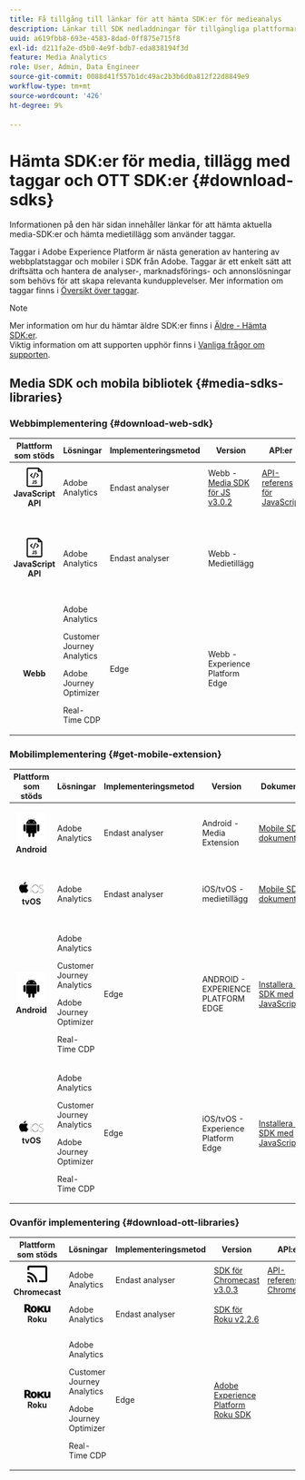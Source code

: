 ```yaml
---
title: Få tillgång till länkar för att hämta SDK:er för medieanalys
description: Länkar till SDK nedladdningar för tillgängliga plattformar, inklusive Android, iOS, JavaScript, Chromecast och Roku.
uuid: a619fbb8-693e-4583-8dad-0ff875e715f8
exl-id: d211fa2e-d5b0-4e9f-bdb7-eda838194f3d
feature: Media Analytics
role: User, Admin, Data Engineer
source-git-commit: 0088d41f557b1dc49ac2b3b6d0a812f22d8849e9
workflow-type: tm+mt
source-wordcount: '426'
ht-degree: 9%

---
```


# Hämta SDK:er för media, tillägg med taggar och OTT SDK:er {#download-sdks}

Informationen på den här sidan innehåller länkar för att hämta aktuella media-SDK:er och hämta medietillägg som använder taggar.

Taggar i Adobe Experience Platform är nästa generation av hantering av webbplatstaggar och mobiler i SDK från Adobe. Taggar är ett enkelt sätt att driftsätta och hantera de analyser-, marknadsförings- och annonslösningar som behövs för att skapa relevanta kundupplevelser. Mer information om taggar finns i [Översikt över taggar](https://experienceleague.adobe.com/docs/platform-learn/data-collection/overview.html?lang=sv-SE).


>[!NOTE]
>
>Mer information om hur du hämtar äldre SDK:er finns i [Äldre - Hämta SDK:er](/help/legacy/legacy-download-sdks.md).<br>
>Viktig information om att supporten upphör finns i [Vanliga frågor om supporten](/help/additional-resources/end-of-support-faqs.md).

## Media SDK och mobila bibliotek {#media-sdks-libraries}

### Webbimplementering {#download-web-sdk}

| Plattform som stöds | Lösningar | Implementeringsmetod | Version |  API:er   |  Dokumentation  |  Exempel  |
|:---:|---|---|---|---| ---| ---|
| ![JavaScript-ikon ](assets/javascript-icon.png)</br>**JavaScript API** | Adobe Analytics | Endast analyser | Webb - [Media SDK för JS v3.0.2](https://github.com/Adobe-Marketing-Cloud/media-sdks/releases/tag/js-v3.0.2) | [API-referens för JavaScript](https://adobe-marketing-cloud.github.io/media-sdks/reference/javascript_3x/index.html) | [Installera Media SDK med JavaScript](/help/implementation/media-sdk/setup/web-implementation.md) | [Media SDK för JS v3.0.2 - exempel](https://github.com/Adobe-Marketing-Cloud/media-sdks/tree/master/sdks/js/3.x) |
| ![JavaScript-ikon ](assets/javascript-icon.png)</br>**JavaScript API** | Adobe Analytics | Endast analyser | Webb - Medietillägg |  | [Adobe Media Analytics (3.x SDK) för ljud- och videotillägg - med taggar (datainsamling)](https://experienceleague.adobe.com/docs/experience-platform/tags/extensions/adobe/media-analytics-3x/overview.html?lang=sv-SE) | [Adobe Media Analytics (3.x SDK) for Audio and Video Extension Sample](https://github.com/Adobe-Marketing-Cloud/media-sdks/tree/master/samples/launch/js/3.x) |
| </br>**Webb** | Adobe Analytics<p>Customer Journey Analytics</p><p>Adobe Journey Optimizer</p><p>Real-Time CDP</p> | Edge | Webb - Experience Platform Edge |  | [Implementera den direktuppspelande mediesamlingen med Edge Network](/help/implementation/edge/implementation-edge.md) <p>och</p><p>[Skicka webbdata till Edge med Adobe Experience Platform Web SDK](/help/implementation/edge/edge-web-sdk.md)</p> | |

### Mobilimplementering {#get-mobile-extension}

| Plattform som stöds | Lösningar | Implementeringsmetod | Version |  Dokumentation   |  Exempel  |
|:---:|---|---|---|---|---|
| ![Android, ikon ](assets/android-icon.png)</br>**Android** | Adobe Analytics | Endast analyser | Android - Media Extension | [Mobile SDK-dokumentation](https://developer.adobe.com/client-sdks/documentation/adobe-media-analytics/) | [Adobe Analytics - Exempel på medieanalys för ljud och video](https://github.com/Adobe-Marketing-Cloud/media-sdks/tree/master/samples/launch/mobile/android) |
| ![Apple iOS, ikon ](assets/ios-icon.png)<br>**tvOS** | Adobe Analytics | Endast analyser | iOS/tvOS - medietillägg | [Mobile SDK-dokumentation](https://developer.adobe.com/client-sdks/documentation/adobe-media-analytics/) | [Adobe Analytics - Exempel på medieanalys för ljud och video](https://github.com/adobe/aepsdk-media-ios/tree/main/TestApp) |
| ![Android, ikon ](assets/android-icon.png)</br>**Android** | <p>Adobe Analytics</p><p>Customer Journey Analytics</p><p>Adobe Journey Optimizer</p><p>Real-Time CDP</p> | Edge | ANDROID - EXPERIENCE PLATFORM EDGE | [Installera Media SDK med JavaScript](/help/implementation/edge/implementation-edge.md) | |
| ![Apple iOS, ikon ](assets/ios-icon.png)<br>**tvOS** | <p>Adobe Analytics</p><p>Customer Journey Analytics</p><p>Adobe Journey Optimizer</p><p>Real-Time CDP</p> | Edge | iOS/tvOS - Experience Platform Edge | [Installera Media SDK med JavaScript](/help/implementation/edge/implementation-edge.md) |  |

### Ovanför implementering {#download-ott-libraries}

| Plattform som stöds | Lösningar | Implementeringsmetod | Version |  API:er   |  Dokumentation  |
|:---:|---|---|---|---|---|
| ![Chromecast, ikon ](assets/chromecast-icon.png)</br>**Chromecast** | Adobe Analytics | Endast analyser | [SDK för Chromecast v3.0.3](https://github.com/Adobe-Marketing-Cloud/media-sdks/releases/tag/chromecast-v3.0.3) | [API-referens för Chromecast](https://adobe-marketing-cloud.github.io/media-sdks/reference/chromecast/) | [Konfigurera Mobile SDK v3.x för Chromecast](/help/implementation/media-sdk/setup/set-up-chromecast.md) |
| ![Roku, ikon ](assets/roku-icon.png)</br>**Roku** | Adobe Analytics | Endast analyser | [SDK för Roku v2.2.6](https://github.com/Adobe-Marketing-Cloud/media-sdks/releases/tag/roku-v2.2.6) |  | [Konfigurera Mobile SDK v2.x för Roku](/help/implementation/media-sdk/setup/set-up-roku.md) |
| ![Roku, ikon ](assets/roku-icon.png)</br>**Roku** | <p>Adobe Analytics</p><p>Customer Journey Analytics</p><p>Adobe Journey Optimizer</p><p>Real-Time CDP</p> | Edge | [Adobe Experience Platform Roku SDK](https://github.com/adobe/aepsdk-roku/tree/main) |  | [Installera Media SDK med JavaScript](/help/implementation/edge/implementation-edge.md) |
